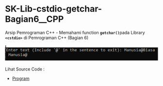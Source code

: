 # SK-Lib-cstdio-getchar-Bagian6__CPP
Arsip Pemrograman C++ - Memahami function <code><b>getchar()</b></code>pada Library <code><b>&lt;cstdio></b></code> di Pemrograman C++ (Bagian 6)<br><br>
<img src="https://github.com/RizkyKhapidsyah/SK-Lib-cstdio-getchar-Bagian6__CPP/blob/master/SK-Lib-cstdio-getchar-Bagian6__CPP/x64/result/001.PNG"><br><br>
Lihat Source Code : <br>
- <a href="https://github.com/RizkyKhapidsyah/SK-Lib-cstdio-getchar-Bagian6__CPP/blob/master/SK-Lib-cstdio-getchar-Bagian6__CPP/Source.cpp">Program</a>
